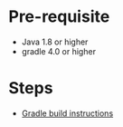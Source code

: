 # Pre-requisite
- Java 1.8 or higher
- gradle 4.0 or higher

# Steps
- [Gradle build  instructions](./README-GRADLE.MD)


